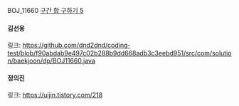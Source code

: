 BOJ_11660 [구간 합 구하기 5](https://www.acmicpc.net/problem/11660)<br>

#### 김선웅
링크: https://github.com/dnd2dnd/coding-test/blob/f90abdab9e497c02b288b9dd668adb3c3eebd951/src/com/solution/baekjoon/dp/BOJ11660.java

#### 정의진
링크: https://uijin.tistory.com/218
